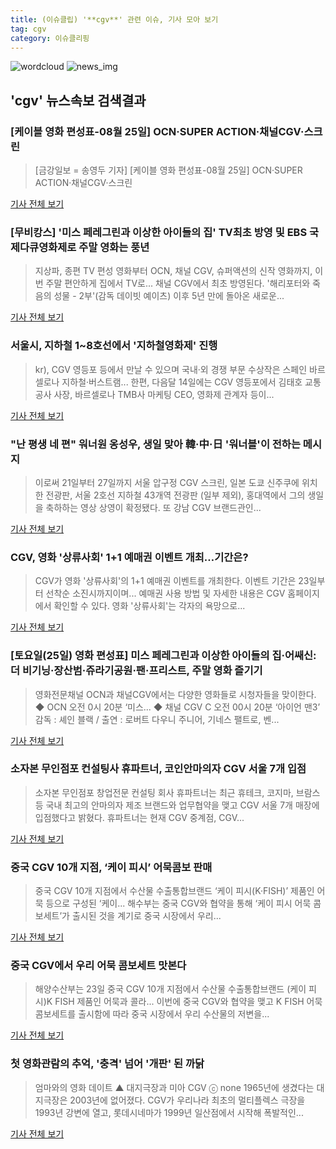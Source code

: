 ```yaml
---
title: (이슈클립) '**cgv**' 관련 이슈, 기사 모아 보기
tag: cgv
category: 이슈클리핑
---
```

![wordcloud](https://s3.ap-northeast-2.amazonaws.com/lyrics101-wordcloud/2018-08-25-1535166089.png)
![news_img](https://user-images.githubusercontent.com/42597476/44507050-1206f400-a6e4-11e8-8d98-7ffbfebb353f.png)
## **'**cgv**'** 뉴스속보 검색결과
### [케이블 영화 편성표-08월 25일] OCN·SUPER ACTION·채널CGV·스크린

>[금강일보 = 송영두 기자] [케이블 영화 편성표-08월 25일] OCN·SUPER ACTION·채널CGV·스크린

<a href="http://www.ggilbo.com/news/articleView.html?idxno=539244" target="_blank">기사 전체 보기</a>

### [무비캉스] '미스 페레그린과 이상한 아이들의 집' TV최초 방영 및 EBS 국제다큐영화제로 주말 영화는 풍년

>지상파, 종편 TV 편성 영화부터 OCN, 채널 CGV, 슈퍼액션의 신작 영화까지, 이번 주말 편안하게 집에서 TV로... 채널 CGV에서 최초 방영된다. '해리포터와 죽음의 성물 - 2부'(감독 데이빗 예이츠) 이후 5년 만에 돌아온 새로운...

<a href="http://www.ttlnews.com/article/life_culture/4027" target="_blank">기사 전체 보기</a>

### 서울시, 지하철 1~8호선에서 '지하철영화제' 진행

>kr), CGV 영등포 등에서 만날 수 있으며 국내·외 경쟁 부문 수상작은 스페인 바르셀로나 지하철·버스트램... 한편, 다음달 14일에는 CGV 영등포에서 김태호 교통공사 사장, 바르셀로나 TMB사 마케팅 CEO, 영화제 관계자 등이...

<a href="http://www.gukjenews.com/news/articleView.html?idxno=980331" target="_blank">기사 전체 보기</a>

### "난 평생 네 편" 워너원 옹성우, 생일 맞아 韓·中·日 '워너블'이 전하는 메시지

>이로써 21일부터 27일까지 서울 압구정 CGV 스크린, 일본 도쿄 신주쿠에 위치한 전광판, 서울 2호선 지하철 43개역 전광판 (일부 제외), 홍대역에서 그의 생일을 축하하는 영상 상영이 확정됐다. 또 강남 CGV 브랜드관인...

<a href="http://news.tf.co.kr/stars/read/starwars/1731561.htm" target="_blank">기사 전체 보기</a>

### CGV, 영화 '상류사회' 1+1 예매권 이벤트 개최…기간은?

>CGV가 영화 '상류사회'의 1+1 예매권 이벤트를 개최한다. 이벤트 기간은 23일부터 선착순 소진시까지이며... 예매권 사용 방법 및 자세한 내용은 CGV 홈페이지에서 확인할 수 있다. 영화 '상류사회'는 각자의 욕망으로...

<a href="http://www.topstarnews.net/news/articleView.html?idxno=470550" target="_blank">기사 전체 보기</a>

### [토요일(25일) 영화 편성표] 미스 페레그린과 이상한 아이들의 집·어쌔신: 더 비기닝·장산범·쥬라기공원·팬·프리스트, 주말 영화 즐기기

>영화전문채널 OCN과 채널CGV에서는 다양한 영화들로 시청자들을 맞이한다. ◆ OCN 오전 0시 20분 ‘미스... ◆ 채널 CGV C 오전 00시 20분 ‘아이언 맨3’ 감독 : 셰인 블랙 / 출연 : 로버트 다우니 주니어, 기네스 팰트로, 벤...

<a href="http://chicnews.mk.co.kr/article.php?aid=1535115600207992011" target="_blank">기사 전체 보기</a>

### 소자본 무인점포 컨설팅사 휴파트너, 코인안마의자 CGV 서울 7개 입점

>소자본 무인점포 창업전문 컨설팅 회사 휴파트너는 최근 휴테크, 코지마, 브람스 등 국내 최고의 안마의자 제조 브랜드와 업무협약을 맺고 CGV 서울 7개 매장에 입점했다고 밝혔다. 휴파트너는 현재 CGV 중계점, CGV...

<a href="http://chinafocus.co.kr/view.php?no=23964" target="_blank">기사 전체 보기</a>

### 중국 CGV 10개 지점, ‘케이 피시’ 어묵콤보 판매

>중국 CGV 10개 지점에서 수산물 수출통합브랜드 ‘케이 피시(K·FISH)’ 제품인 어묵 등으로 구성된 ‘케이... 해수부는 중국 CGV와 협약을 통해 ‘케이 피시 어묵 콤보세트’가 출시된 것을 계기로 중국 시장에서 우리...

<a href="http://www.kookje.co.kr/news2011/asp/newsbody.asp?code=0200&key=20180824.22016010326" target="_blank">기사 전체 보기</a>

### 중국 CGV에서 우리 어묵 콤보세트 맛본다

>해양수산부는 23일 중국 CGV 10개 지점에서 수산물 수출통합브랜드 (케이 피시)K FISH 제품인 어묵과 콜라... 이번에 중국 CGV와 협약을 맺고 K FISH 어묵 콤보세트를 출시함에 따라 중국 시장에서 우리 수산물의 저변을...

<a href="http://www.gndomin.com/news/articleView.html?idxno=179872" target="_blank">기사 전체 보기</a>

### 첫 영화관람의 추억, '충격' 넘어 '개판' 된 까닭

>엄마와의 영화 데이트 ▲  대지극장과 미아 CGV ⓒ none 1965년에 생겼다는 대지극장은 2003년에 없어졌다. CGV가 우리나라 최초의 멀티플렉스 극장을 1993년 강변에 열고, 롯데시네마가 1999년 일산점에서 시작해 폭발적인...

<a href="http://www.ohmynews.com/NWS_Web/View/at_pg.aspx?CNTN_CD=A0002465679&CMPT_CD=P0010&utm_source=naver&utm_medium=newsearch&utm_campaign=naver_news" target="_blank">기사 전체 보기</a>



